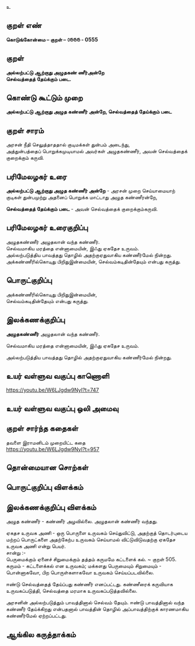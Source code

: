 உ

## குறள் எண் 

**கொடுங்கோன்மை – குறள் – ௦௫௫௫ - 0555**  

## குறள் 

**அல்லற்பட்டு ஆற்றாது அழுதகண் ணீர்அன்றே  
செல்வத்தைத் தேய்க்கும் படை.**  

## கொண்டு கூட்டும் முறை

**அல்லற்பட்டு ஆற்றாது அழுத கண்ணீர் அன்றே, செல்வத்தைத் தேய்க்கும் படை**

## குறள் சாரம் 

அரசன் நீதி செலுத்தாததால் குடிமக்கள் துன்பம் அடைந்து,  
அத்துன்பத்தைப் பொறுக்கமுடியாமல் அவர்கள் அழுதகண்ணீர், அவன் செல்வத்தைக் குறைக்கும் கருவி.  

## பரிமேலழகர் உரை

**அல்லற்பட்டு ஆற்றாது அழுத கண்ணீர் அன்றே** - அரசன் முறை செய்யாமையாற் குடிகள் துன்பமுற்று அதனைப் பொறுக்க மாட்டாது அழுத கண்ணீரன்றே,  

**செல்வத்தைத் தேய்க்கும் படை** - அவன் செல்வத்தைக் குறைக்கும்கருவி.  

## பரிமேலழகர் உரைகுறிப்பு   

அழுதகண்ணீர் அழுதலான் வந்த கண்ணீர்.  
செல்வமாகிய மரத்தை என்னாமையின், இஃது ஏகதேச உருவம்.  
அல்லற்படுத்திய பாவத்தது தொழில் அதற்குஏதுவாகிய கண்ணீர்மேல் நின்றது.  
அக்கண்ணீரில்கொடிது பிறிதுஇன்மையின், செல்வம்கடிதின்தேயும் என்பது கருத்து.  

## பொருட்குறிப்பு 

அக்கண்ணீரில்கொடிது பிறிதுஇன்மையின்,   
செல்வம்கடிதின்தேயும் என்பது கருத்து. 

## இலக்கணக்குறிப்பு  

**அழுதகண்ணீர்** அழுதலான் வந்த கண்ணீர்.  

செல்வமாகிய மரத்தை என்னாமையின், இஃது ஏகதேச உருவம்.  

அல்லற்படுத்திய பாவத்தது தொழில் அதற்குஏதுவாகிய கண்ணீர்மேல் நின்றது.  

## உயர் வள்ளுவ வகுப்பு காணொளி

https://youtu.be/W6LJgdw9NyI?t=747 

## உயர் வள்ளுவ வகுப்பு ஒலி அமைவு 

 
## குறள் சார்ந்த கதைகள் 

தவளை இராமனிடம் முறையிட்ட கதை  
https://youtu.be/W6LJgdw9NyI?t=957 

## தொன்மையான சொற்கள்


## பொருட்குறிப்பு விளக்கம்


## இலக்கணக்குறிப்பு விளக்கம்

அழுத கண்ணீர் - கண்ணீர் அழவில்லை. அழுதலான் கண்ணீர் வந்தது.   

ஏகதச உருவக அணி - ஒரு பொருளை உருவகம் செய்துவிட்டு, அதற்குத் தொடர்புடைய மற்றப் பொருட்களை அதற்கேற்ப உருவகம் செய்யாமல் விட்டுவிடுவதற்கு ஏகதேச உருவக அணி என்று பெயர்.  
சான்று :-  
பெருமைக்கும் ஏனைச் சிறுமைக்கும் தத்தம் 
கருமமே கட்டளைக் கல்.  ~ குறள் 505.   
கருமம் - கட்டளைக்கல் என உருவகம்; மக்களது பெருமையும் சிறுமையும் - பொன்னாகவோ, பிற பொருள்களாகவோ உருவகம் செய்யப்படவில்லை.   

ஈண்டு செல்வத்தைத் தேய்ப்பது கண்ணீர் எனப்பட்டது. கண்ணீரைக் கருவியாக உருவகப்படுத்தி, செல்வத்தை மரமாக உருவகப்படுத்தவில்லை.          

அரசனின் அல்லற்படுத்தும் பாவத்தினால் செல்வம் தேயும். ஈண்டு பாவத்தினால் வந்த கண்ணீர் தேய்க்கிறது என்பதனால் பாவத்தின் தொழில் அப்பாவத்திற்குக் காரணமாகிய கண்ணீர்மேல் ஏற்றப்பட்டது.  

## ஆங்கில கருத்தாக்கம் 


